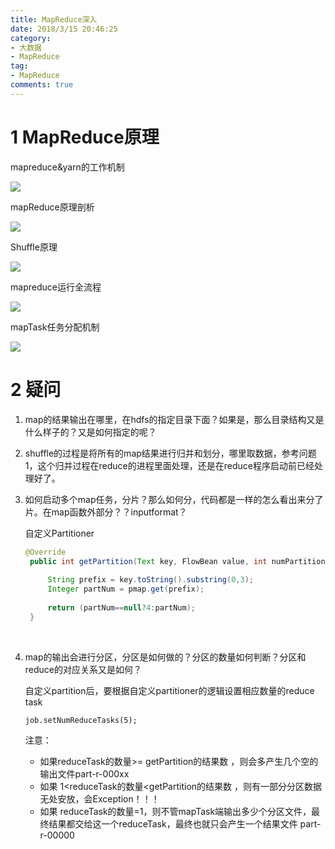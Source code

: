 ```yaml
---
title: MapReduce深入
date: 2018/3/15 20:46:25
category:
- 大数据
- MapReduce
tag:
- MapReduce
comments: true  
---
```

# 1 MapReduce原理

mapreduce&yarn的工作机制

![](http://ww1.sinaimg.cn/large/0063bT3ggy1fml5yxee4jj31ty0n442c.jpg)

mapReduce原理剖析

![](http://ww1.sinaimg.cn/large/0063bT3ggy1fml5yxafipj31r80h0mzc.jpg)

Shuffle原理

![](http://ww1.sinaimg.cn/large/0063bT3ggy1fml5yxiyb3j31ty0n4whw.jpg)

mapreduce运行全流程

![](http://ww1.sinaimg.cn/large/0063bT3ggy1fml5yx8veaj311c0kgmyp.jpg)

mapTask任务分配机制

![](http://ww1.sinaimg.cn/large/0063bT3ggy1fml5yxdrjwj313s1dg76u.jpg)



# 2 疑问

1. map的结果输出在哪里，在hdfs的指定目录下面？如果是，那么目录结构又是什么样子的？又是如何指定的呢？

2. shuffle的过程是将所有的map结果进行归并和划分，哪里取数据，参考问题1，这个归并过程在reduce的进程里面处理，还是在reduce程序启动前已经处理好了。

3. 如何启动多个map任务，分片？那么如何分，代码都是一样的怎么看出来分了片。在map函数外部分？？inputformat？

   自定义Partitioner

   ```java
   @Override
   	public int getPartition(Text key, FlowBean value, int numPartitions) {
   		
   		String prefix = key.toString().substring(0,3);
   		Integer partNum = pmap.get(prefix);
   		
   		return (partNum==null?4:partNum);
   	}

   ```

   ​

4. map的输出会进行分区，分区是如何做的？分区的数量如何判断？分区和reduce的对应关系又是如何？

   自定义partition后，要根据自定义partitioner的逻辑设置相应数量的reduce task

   ```
   job.setNumReduceTasks(5);
   ```

   注意：

   - 如果reduceTask的数量>= getPartition的结果数  ，则会多产生几个空的输出文件part-r-000xx
   - 如果 1<reduceTask的数量<getPartition的结果数 ，则有一部分分区数据无处安放，会Exception！！！
   - 如果 reduceTask的数量=1，则不管mapTask端输出多少个分区文件，最终结果都交给这一个reduceTask，最终也就只会产生一个结果文件 part-r-00000

   ​